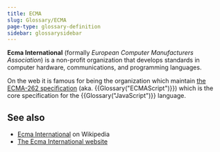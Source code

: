 ```yaml
---
title: ECMA
slug: Glossary/ECMA
page-type: glossary-definition
sidebar: glossarysidebar
---
```


**Ecma International** (formally _European Computer Manufacturers Association_) is a non-profit organization that develops standards in computer hardware, communications, and programming languages.

On the web it is famous for being the organization which maintain [the ECMA-262 specification](https://ecma-international.org/publications-and-standards/standards/ecma-262/) (aka. {{Glossary("ECMAScript")}}) which is the core specification for the {{Glossary("JavaScript")}} language.

## See also

- [Ecma International](https://en.wikipedia.org/wiki/Ecma_International) on Wikipedia
- [The Ecma International website](https://ecma-international.org/)
